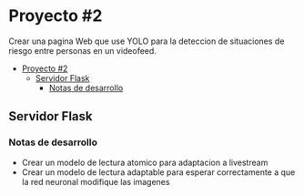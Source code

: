 # Proyecto #2

Crear una pagina Web que use YOLO para la deteccion de situaciones de riesgo entre personas en un videofeed.

- [Proyecto #2](#proyecto-2)
  - [Servidor Flask](#servidor-flask)
    - [Notas de desarrollo](#notas-de-desarrollo)

## Servidor Flask

### Notas de desarrollo

 - Crear un modelo de lectura atomico para adaptacion a livestream
 - Crear un modelo de lectura adaptable para esperar correctamente a que la red neuronal modifique las imagenes